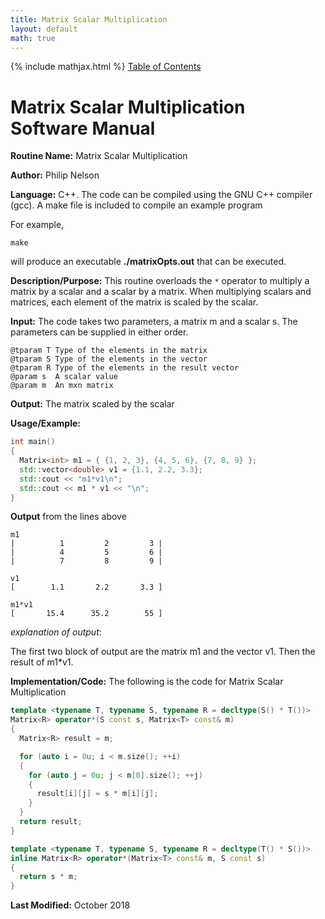 ```yaml
---
title: Matrix Scalar Multiplication
layout: default
math: true
---
```

{% include mathjax.html %}
<a href="https://philipnelson5.github.io/math4610/SoftwareManual"> Table of Contents </a>
# Matrix Scalar Multiplication Software Manual

**Routine Name:** Matrix Scalar Multiplication

**Author:** Philip Nelson

**Language:** C++. The code can be compiled using the GNU C++ compiler (gcc). A make file is included to compile an example program

For example,

```
make
```

will produce an executable **./matrixOpts.out** that can be executed.

**Description/Purpose:** This routine overloads the `*` operator to multiply a matrix by a scalar and a scalar by a matrix. When multiplying scalars and matrices, each element of the matrix is scaled by the scalar.

**Input:** The code takes two parameters, a matrix m and a scalar s. The parameters can be supplied in either order.

```
@tparam T Type of the elements in the matrix
@tparam S Type of the elements in the vector
@tparam R Type of the elements in the result vector
@param s  A scalar value
@param m  An mxn matrix
```

**Output:** The matrix scaled by the scalar

**Usage/Example:**

``` cpp
int main()
{
  Matrix<int> m1 = { {1, 2, 3}, {4, 5, 6}, {7, 8, 9} };
  std::vector<double> v1 = {1.1, 2.2, 3.3};
  std::cout << "m1*v1\n";
  std::cout << m1 * v1 << "\n";
}
```

**Output** from the lines above
```
m1
|          1         2         3 |
|          4         5         6 |
|          7         8         9 |

v1
[        1.1       2.2       3.3 ]

m1*v1
[       15.4      35.2        55 ]
```

_explanation of output_:

The first two block of output are the matrix m1 and the vector v1. Then the result of m1*v1.

**Implementation/Code:** The following is the code for Matrix Scalar Multiplication

``` cpp
template <typename T, typename S, typename R = decltype(S() * T())>
Matrix<R> operator*(S const s, Matrix<T> const& m)
{
  Matrix<R> result = m;

  for (auto i = 0u; i < m.size(); ++i)
  {
    for (auto j = 0u; j < m[0].size(); ++j)
    {
      result[i][j] = s * m[i][j];
    }
  }
  return result;
}

template <typename T, typename S, typename R = decltype(T() * S())>
inline Matrix<R> operator*(Matrix<T> const& m, S const s)
{
  return s * m;
}
```

**Last Modified:** October 2018
